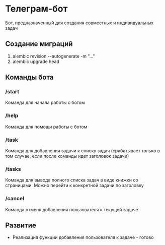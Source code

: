 # Телеграм-бот
Бот, предназначенный для создания совместных и индивидуальных задач

## Создание миграций

1. alembic revision --autogenerate -m "..."
2. alembic upgrade head

## Команды бота
### /start
Команда для начала работы с ботом

### /help
Команда для помощи работы с ботом

### /task
Команда для добавления задачи к списку задач (срабатывает только в том случае, если после команды идет заголовок задачи)

### /tasks
Команда для вывода полного списка задач в виде книжки со страницами. Можно перейти к конкретной задачи по заголовку

### /cancel
Команда отменя добавления пользователя к текущей задаче

## Развитие
- Реализация функции добавления пользователя к задаче - готово